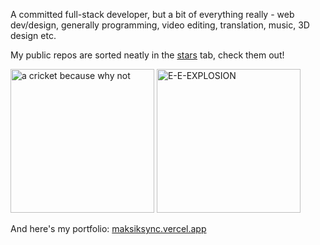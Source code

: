 A committed full-stack developer, but a bit of everything really - web dev/design, generally programming, video editing, translation, music, 3D design etc.

My public repos are sorted neatly in the [stars](https://github.com/maksiksq?tab=stars) tab, check them out!

<div float="left">
  <img src="https://ik.imagekit.io/maksiks/cricket7slippers.png" width="230" alt="a cricket because why not"/>
  <img src="https://ik.imagekit.io/maksiks/5415961508833260773.jpg" width="230" alt="E-E-EXPLOSION"/>
</div>

And here's my portfolio:
[maksiksync.vercel.app](https://maksiksync.vercel.app/) 
